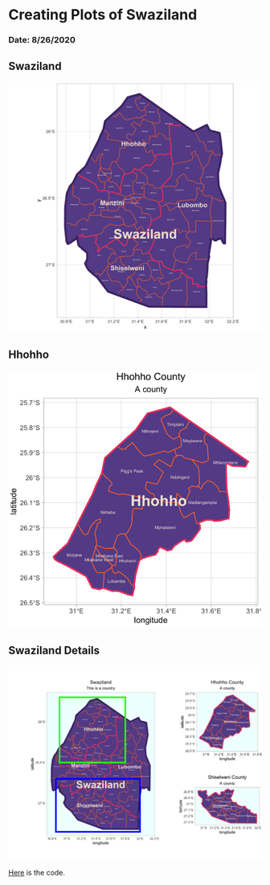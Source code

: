 # Creating Plots of Swaziland

### Date: 8/26/2020

## Swaziland
![Swaziland](images/swaziland.png)

## Hhohho
![Hhohho](images/hhohho.png)

## Swaziland Details

![Swaziland Details](images/details.png)

[Here](scripts/spatialDataPracticeSwaziland.R) is the code.
